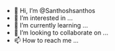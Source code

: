 - 👋 Hi, I’m @Santhoshsanthos
- 👀 I’m interested in ...
- 🌱 I’m currently learning ...
- 💞️ I’m looking to collaborate on ...
- 📫 How to reach me ...

<!---
Santhoshsanthos/Santhoshsanthos is a ✨ special ✨ repository because its `README.md` (this file) appears on your GitHub profile.
You can click the Preview link to take a look at your changes.
--->
